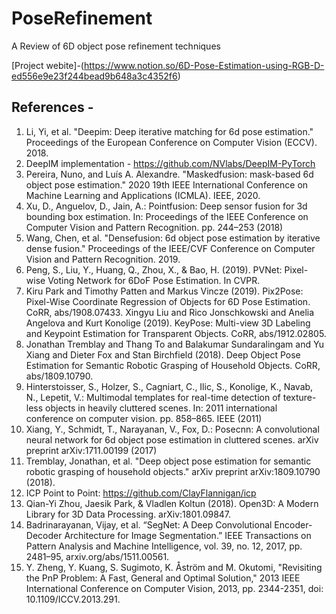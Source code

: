 # PoseRefinement
A Review of 6D object pose refinement techniques


[Project webite]-(https://www.notion.so/6D-Pose-Estimation-using-RGB-D-ed556e9e23f244bead9b648a3c4352f6)



## References - 

1. Li, Yi, et al. "Deepim: Deep iterative matching for 6d pose estimation." Proceedings of the European Conference on Computer Vision (ECCV). 2018.
2. DeepIM implementation - https://github.com/NVlabs/DeepIM-PyTorch
3. Pereira, Nuno, and Luís A. Alexandre. "Maskedfusion: mask-based 6d object pose estimation." 2020 19th IEEE International Conference on Machine Learning and Applications (ICMLA). IEEE, 2020.
4. Xu, D., Anguelov, D., Jain, A.: Pointfusion: Deep sensor fusion for 3d bounding box estimation. In: Proceedings of the IEEE Conference on Computer Vision and Pattern Recognition. pp. 244–253 (2018)
5. Wang, Chen, et al. "Densefusion: 6d object pose estimation by iterative dense fusion." Proceedings of the IEEE/CVF Conference on Computer Vision and Pattern Recognition. 2019.
6. Peng, S., Liu, Y., Huang, Q., Zhou, X., & Bao, H. (2019). PVNet: Pixel-wise Voting Network for 6DoF Pose Estimation. In CVPR.
7. Kiru Park and Timothy Patten and Markus Vincze (2019). Pix2Pose: Pixel-Wise Coordinate Regression of Objects for 6D Pose Estimation. CoRR, abs/1908.07433.
Xingyu Liu and Rico Jonschkowski and Anelia Angelova and Kurt Konolige (2019). KeyPose: Multi-view 3D Labeling and Keypoint Estimation for Transparent Objects. CoRR, abs/1912.02805.
8. Jonathan Tremblay and Thang To and Balakumar Sundaralingam and Yu Xiang and Dieter Fox and Stan Birchfield (2018). Deep Object Pose Estimation for Semantic Robotic Grasping of Household Objects. CoRR, abs/1809.10790.
9. Hinterstoisser, S., Holzer, S., Cagniart, C., Ilic, S., Konolige, K., Navab, N., Lepetit, V.: Multimodal templates for real-time detection of texture-less objects in heavily cluttered scenes. In: 2011 international conference on computer vision. pp. 858–865. IEEE (2011)
10. Xiang, Y., Schmidt, T., Narayanan, V., Fox, D.: Posecnn: A convolutional neural network for 6d object pose estimation in cluttered scenes. arXiv preprint arXiv:1711.00199 (2017) 
11. Tremblay, Jonathan, et al. "Deep object pose estimation for semantic robotic grasping of household objects." arXiv preprint arXiv:1809.10790 (2018).
12. ICP Point to Point: https://github.com/ClayFlannigan/icp
13. Qian-Yi Zhou, Jaesik Park, & Vladlen Koltun (2018). Open3D: A Modern Library for 3D Data Processing. arXiv:1801.09847.
14. Badrinarayanan, Vijay, et al. “SegNet: A Deep Convolutional Encoder-Decoder Architecture for Image Segmentation.” IEEE Transactions on Pattern Analysis and Machine Intelligence, vol. 39, no. 12, 2017, pp. 2481–95, arxiv.org/abs/1511.00561.
15. Y. Zheng, Y. Kuang, S. Sugimoto, K. Åström and M. Okutomi, "Revisiting the PnP Problem: A Fast, General and Optimal Solution," 2013 IEEE International Conference on Computer Vision, 2013, pp. 2344-2351, doi: 10.1109/ICCV.2013.291.
